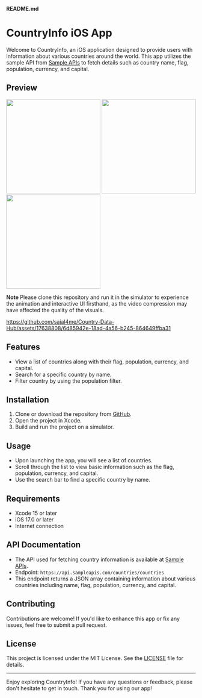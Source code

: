 **README.md**

# CountryInfo iOS App

Welcome to CountryInfo, an iOS application designed to provide users with information about various countries around the world. This app utilizes the sample API from [Sample APIs](https://api.sampleapis.com/countries/countries) to fetch details such as country name, flag, population, currency, and capital.

## Preview  
<img src=https://github.com/sajal4me/Country-Data-Hub/assets/17638808/e5863966-bc3c-4366-9b10-b990ec13962b width="250" /> 

<img src=https://github.com/sajal4me/Country-Data-Hub/assets/17638808/1d2f7f92-9b18-4fe7-af6f-c53a08cfdcbc width="250" /> 

<img src=https://github.com/sajal4me/Country-Data-Hub/assets/17638808/0aa7c73d-e691-4d97-9a84-198aa6087e01 width="250" /> 


**Note**
Please clone this repository and run it in the simulator to experience the animation and interactive UI firsthand, as the video compression may have affected the quality of the 
visuals.

https://github.com/sajal4me/Country-Data-Hub/assets/17638808/6d85942e-18ad-4a56-b245-864649ffba31


## Features

- View a list of countries along with their flag, population, currency, and capital.
- Search for a specific country by name.
- Filter country by using the population filter.

## Installation

1. Clone or download the repository from [GitHub](https://github.com/sajal4me/Country-Data-Hub).
2. Open the project in Xcode.
3. Build and run the project on a simulator.

## Usage

- Upon launching the app, you will see a list of countries.
- Scroll through the list to view basic information such as the flag, population, currency, and capital.
- Use the search bar to find a specific country by name.

## Requirements

- Xcode 15 or later
- iOS 17.0 or later
- Internet connection

## API Documentation

- The API used for fetching country information is available at [Sample APIs](https://api.sampleapis.com/countries/countries).
- Endpoint: `https://api.sampleapis.com/countries/countries`
- This endpoint returns a JSON array containing information about various countries including name, flag, population, currency, and capital.

## Contributing

Contributions are welcome! If you'd like to enhance this app or fix any issues, feel free to submit a pull request.

## License

This project is licensed under the MIT License. See the [LICENSE](LICENSE) file for details.

---

Enjoy exploring CountryInfo! If you have any questions or feedback, please don't hesitate to get in touch. Thank you for using our app!

